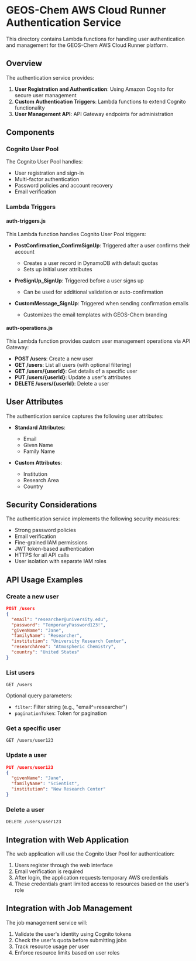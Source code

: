 # GEOS-Chem AWS Cloud Runner Authentication Service

This directory contains Lambda functions for handling user authentication and management for the GEOS-Chem AWS Cloud Runner platform.

## Overview

The authentication service provides:

1. **User Registration and Authentication**: Using Amazon Cognito for secure user management
2. **Custom Authentication Triggers**: Lambda functions to extend Cognito functionality
3. **User Management API**: API Gateway endpoints for administration

## Components

### Cognito User Pool

The Cognito User Pool handles:

- User registration and sign-in
- Multi-factor authentication
- Password policies and account recovery
- Email verification

### Lambda Triggers

#### auth-triggers.js

This Lambda function handles Cognito User Pool triggers:

- **PostConfirmation_ConfirmSignUp**: Triggered after a user confirms their account
  - Creates a user record in DynamoDB with default quotas
  - Sets up initial user attributes
  
- **PreSignUp_SignUp**: Triggered before a user signs up
  - Can be used for additional validation or auto-confirmation

- **CustomMessage_SignUp**: Triggered when sending confirmation emails
  - Customizes the email templates with GEOS-Chem branding

#### auth-operations.js

This Lambda function provides custom user management operations via API Gateway:

- **POST /users**: Create a new user
- **GET /users**: List all users (with optional filtering)
- **GET /users/{userId}**: Get details of a specific user
- **PUT /users/{userId}**: Update a user's attributes
- **DELETE /users/{userId}**: Delete a user

## User Attributes

The authentication service captures the following user attributes:

- **Standard Attributes**:
  - Email
  - Given Name
  - Family Name

- **Custom Attributes**:
  - Institution
  - Research Area
  - Country

## Security Considerations

The authentication service implements the following security measures:

- Strong password policies
- Email verification
- Fine-grained IAM permissions
- JWT token-based authentication
- HTTPS for all API calls
- User isolation with separate IAM roles

## API Usage Examples

### Create a new user

```json
POST /users
{
  "email": "researcher@university.edu",
  "password": "TemporaryPassword123!",
  "givenName": "Jane",
  "familyName": "Researcher",
  "institution": "University Research Center",
  "researchArea": "Atmospheric Chemistry",
  "country": "United States"
}
```

### List users

```
GET /users
```

Optional query parameters:
- `filter`: Filter string (e.g., "email^=researcher")
- `paginationToken`: Token for pagination

### Get a specific user

```
GET /users/user123
```

### Update a user

```json
PUT /users/user123
{
  "givenName": "Jane",
  "familyName": "Scientist",
  "institution": "New Research Center"
}
```

### Delete a user

```
DELETE /users/user123
```

## Integration with Web Application

The web application will use the Cognito User Pool for authentication:

1. Users register through the web interface
2. Email verification is required
3. After login, the application requests temporary AWS credentials
4. These credentials grant limited access to resources based on the user's role

## Integration with Job Management

The job management service will:

1. Validate the user's identity using Cognito tokens
2. Check the user's quota before submitting jobs
3. Track resource usage per user
4. Enforce resource limits based on user roles